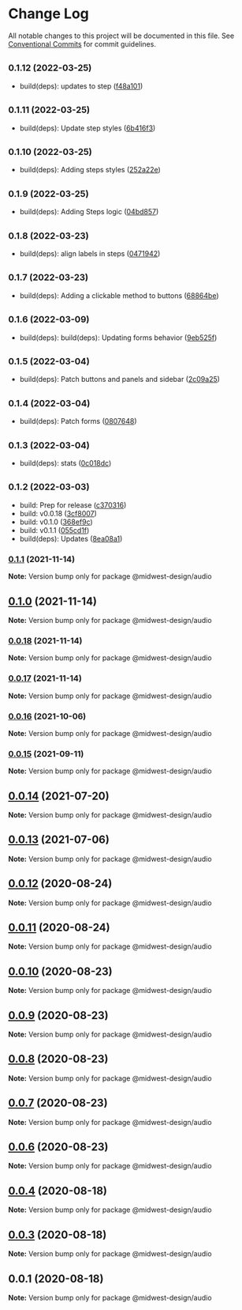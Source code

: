 # Change Log

All notable changes to this project will be documented in this file.
See [Conventional Commits](https://conventionalcommits.org) for commit guidelines.

## <small>0.1.12 (2022-03-25)</small>

* build(deps): updates to step ([f48a101](https://github.com/splitinfinities/Midwest/commit/f48a101))





## <small>0.1.11 (2022-03-25)</small>

* build(deps): Update step styles ([6b416f3](https://github.com/splitinfinities/Midwest/commit/6b416f3))





## <small>0.1.10 (2022-03-25)</small>

* build(deps): Adding steps styles ([252a22e](https://github.com/splitinfinities/Midwest/commit/252a22e))





## <small>0.1.9 (2022-03-25)</small>

* build(deps): Adding Steps logic ([04bd857](https://github.com/splitinfinities/Midwest/commit/04bd857))





## <small>0.1.8 (2022-03-23)</small>

* build(deps): align labels in steps ([0471942](https://github.com/splitinfinities/Midwest/commit/0471942))





## <small>0.1.7 (2022-03-23)</small>

* build(deps): Adding a clickable method to buttons ([68864be](https://github.com/splitinfinities/Midwest/commit/68864be))





## <small>0.1.6 (2022-03-09)</small>

* build(deps): build(deps): Updating forms behavior ([9eb525f](https://github.com/splitinfinities/Midwest/commit/9eb525f))





## <small>0.1.5 (2022-03-04)</small>

* build(deps): Patch buttons and panels and sidebar ([2c09a25](https://github.com/splitinfinities/Midwest/commit/2c09a25))





## <small>0.1.4 (2022-03-04)</small>

* build(deps): Patch forms ([0807648](https://github.com/splitinfinities/Midwest/commit/0807648))





## <small>0.1.3 (2022-03-04)</small>

* build(deps): stats ([0c018dc](https://github.com/splitinfinities/Midwest/commit/0c018dc))





## <small>0.1.2 (2022-03-03)</small>

* build: Prep for release ([c370316](https://github.com/splitinfinities/Midwest/commit/c370316))
* build: v0.0.18 ([3cf8007](https://github.com/splitinfinities/Midwest/commit/3cf8007))
* build: v0.1.0 ([368ef9c](https://github.com/splitinfinities/Midwest/commit/368ef9c))
* build: v0.1.1 ([055cd1f](https://github.com/splitinfinities/Midwest/commit/055cd1f))
* build(deps): Updates ([8ea08a1](https://github.com/splitinfinities/Midwest/commit/8ea08a1))





### [0.1.1](https://github.com/splitinfinities/midwest/compare/v0.1.0...v0.1.1) (2021-11-14)

**Note:** Version bump only for package @midwest-design/audio





## [0.1.0](https://github.com/splitinfinities/midwest/compare/v0.0.17...v0.1.0) (2021-11-14)

**Note:** Version bump only for package @midwest-design/audio





### [0.0.18](https://github.com/splitinfinities/midwest/compare/v0.0.17...v0.0.18) (2021-11-14)

**Note:** Version bump only for package @midwest-design/audio





### [0.0.17](https://github.com/splitinfinities/midwest/compare/v0.0.15...v0.0.17) (2021-11-14)

**Note:** Version bump only for package @midwest-design/audio





### [0.0.16](https://github.com/splitinfinities/Midwest/compare/v0.0.15...v0.0.16) (2021-10-06)

**Note:** Version bump only for package @midwest-design/audio





### [0.0.15](https://github.com/splitinfinities/Midwest/compare/v0.0.14...v0.0.15) (2021-09-11)

**Note:** Version bump only for package @midwest-design/audio





## [0.0.14](https://github.com/splitinfinities/Midwest/compare/v0.0.13...v0.0.14) (2021-07-20)

**Note:** Version bump only for package @midwest-design/audio





## [0.0.13](https://github.com/splitinfinities/Midwest/compare/v0.0.12...v0.0.13) (2021-07-06)

**Note:** Version bump only for package @midwest-design/audio





## [0.0.12](https://github.com/splitinfinities/Midwest/compare/v0.0.11...v0.0.12) (2020-08-24)

**Note:** Version bump only for package @midwest-design/audio





## [0.0.11](https://github.com/splitinfinities/Midwest/compare/v0.0.10...v0.0.11) (2020-08-24)

**Note:** Version bump only for package @midwest-design/audio





## [0.0.10](https://github.com/splitinfinities/Midwest/compare/v0.0.9...v0.0.10) (2020-08-23)

**Note:** Version bump only for package @midwest-design/audio





## [0.0.9](https://github.com/splitinfinities/Midwest/compare/v0.0.8...v0.0.9) (2020-08-23)

**Note:** Version bump only for package @midwest-design/audio





## [0.0.8](https://github.com/splitinfinities/Midwest/compare/v0.0.7...v0.0.8) (2020-08-23)

**Note:** Version bump only for package @midwest-design/audio





## [0.0.7](https://github.com/splitinfinities/Midwest/compare/v0.0.6...v0.0.7) (2020-08-23)

**Note:** Version bump only for package @midwest-design/audio





## [0.0.6](https://github.com/splitinfinities/Midwest/compare/v0.0.5...v0.0.6) (2020-08-23)

**Note:** Version bump only for package @midwest-design/audio





## [0.0.4](https://github.com/splitinfinities/Midwest/compare/v0.0.3...v0.0.4) (2020-08-18)

**Note:** Version bump only for package @midwest-design/audio





## [0.0.3](https://github.com/splitinfinities/Midwest/compare/v0.0.1...v0.0.3) (2020-08-18)

**Note:** Version bump only for package @midwest-design/audio





## 0.0.1 (2020-08-18)

**Note:** Version bump only for package @midwest-design/audio
